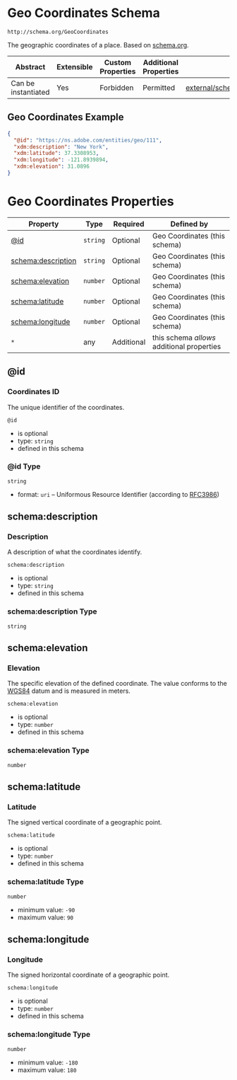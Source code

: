 
# Geo Coordinates Schema

```
http://schema.org/GeoCoordinates
```

The geographic coordinates of a place. Based on [schema.org](http://schema.org/GeoCoordinates).

| Abstract | Extensible | Custom Properties | Additional Properties | Defined In |
|----------|------------|-------------------|-----------------------|------------|
| Can be instantiated | Yes | Forbidden | Permitted | [external/schema/geocoordinates.schema.json](external/schema/geocoordinates.schema.json) |

## Geo Coordinates Example
```json
{
  "@id": "https://ns.adobe.com/entities/geo/111",
  "xdm:description": "New York",
  "xdm:latitude": 37.3308953,
  "xdm:longitude": -121.8939894,
  "xdm:elevation": 31.0896
}
```

# Geo Coordinates Properties

| Property | Type | Required | Defined by |
|----------|------|----------|------------|
| [@id](#@id) | `string` | Optional | Geo Coordinates (this schema) |
| [schema:description](#schemadescription) | `string` | Optional | Geo Coordinates (this schema) |
| [schema:elevation](#schemaelevation) | `number` | Optional | Geo Coordinates (this schema) |
| [schema:latitude](#schemalatitude) | `number` | Optional | Geo Coordinates (this schema) |
| [schema:longitude](#schemalongitude) | `number` | Optional | Geo Coordinates (this schema) |
| `*` | any | Additional | this schema *allows* additional properties |

## @id
### Coordinates ID

The unique identifier of the coordinates.

`@id`
* is optional
* type: `string`
* defined in this schema

### @id Type


`string`
* format: `uri` – Uniformous Resource Identifier (according to [RFC3986](http://tools.ietf.org/html/rfc3986))






## schema:description
### Description

A description of what the coordinates identify.

`schema:description`
* is optional
* type: `string`
* defined in this schema

### schema:description Type


`string`






## schema:elevation
### Elevation

The specific elevation of the defined coordinate. The value conforms to the [WGS84](http://gisgeography.com/wgs84-world-geodetic-system/) datum and is measured in meters.

`schema:elevation`
* is optional
* type: `number`
* defined in this schema

### schema:elevation Type


`number`






## schema:latitude
### Latitude

The signed vertical coordinate of a geographic point.

`schema:latitude`
* is optional
* type: `number`
* defined in this schema

### schema:latitude Type


`number`
* minimum value: `-90`
* maximum value: `90`





## schema:longitude
### Longitude

The signed horizontal coordinate of a geographic point.

`schema:longitude`
* is optional
* type: `number`
* defined in this schema

### schema:longitude Type


`number`
* minimum value: `-180`
* maximum value: `180`




